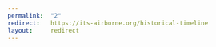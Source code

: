 ```yaml
---
permalink:  "2"
redirect:   https://its-airborne.org/historical-timeline
layout:     redirect
---
```


